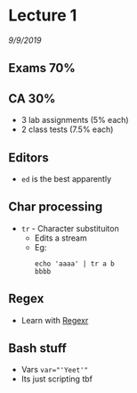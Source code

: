 # Lecture 1

_9/9/2019_

## Exams 70%

## CA 30%

- 3 lab assignments (5% each)
- 2 class tests (7.5% each)

## Editors

- `ed` is the best apparently

## Char processing

- `tr` - Character substituiton
  - Edits a stream
  - Eg:
    ```
    echo 'aaaa' | tr a b
    bbbb
    ```

## Regex

- Learn with [Regexr](https://regexr.com/)

## Bash stuff

- Vars `var="'Yeet'"`
- Its just scripting tbf
